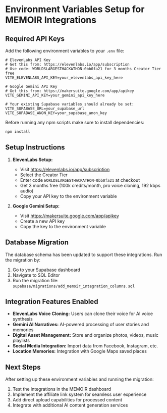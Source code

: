 # Environment Variables Setup for MEMOIR Integrations

## Required API Keys

Add the following environment variables to your `.env` file:

```env
# ElevenLabs API Key
# Get this from: https://elevenlabs.io/app/subscription
# Use code: WORLDSLARGESTHACKATHON-0bb0fa21 for 3 months Creator Tier free
VITE_ELEVENLABS_API_KEY=your_elevenlabs_api_key_here

# Google Gemini API Key
# Get this from: https://makersuite.google.com/app/apikey
VITE_GEMINI_API_KEY=your_gemini_api_key_here

# Your existing Supabase variables should already be set:
VITE_SUPABASE_URL=your_supabase_url
VITE_SUPABASE_ANON_KEY=your_supabase_anon_key
```

Before running any npm scripts make sure to install dependencies:

```bash
npm install
```

## Setup Instructions

1. **ElevenLabs Setup:**
   - Visit https://elevenlabs.io/app/subscription
   - Select the Creator Tier
   - Enter code `WORLDSLARGESTHACKATHON-0bb0fa21` at checkout
   - Get 3 months free (100k credits/month, pro voice cloning, 192 kbps audio)
   - Copy your API key to the environment variable

2. **Google Gemini Setup:**
   - Visit https://makersuite.google.com/app/apikey
   - Create a new API key
   - Copy the key to the environment variable

## Database Migration

The database schema has been updated to support these integrations. Run the migration by:

1. Go to your Supabase dashboard
2. Navigate to SQL Editor
3. Run the migration file: `supabase/migrations/add_memoir_integration_columns.sql`

## Integration Features Enabled

- **ElevenLabs Voice Cloning:** Users can clone their voice for AI voice synthesis
- **Gemini AI Narratives:** AI-powered processing of user stories and memories
- **Digital Asset Management:** Store and organize photos, videos, music playlists
- **Social Media Integration:** Import data from Facebook, Instagram, etc.
- **Location Memories:** Integration with Google Maps saved places

## Next Steps

After setting up these environment variables and running the migration:

1. Test the integrations in the MEMOIR dashboard
2. Implement the affiliate link system for seamless user experience
3. Add direct upload capabilities for processed content
4. Integrate with additional AI content generation services